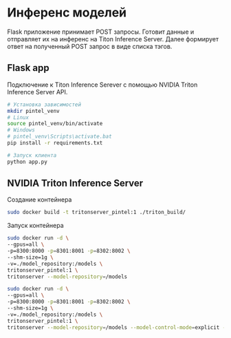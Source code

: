 # Инференс моделей
Flask приложение принимает POST запросы. Готовит данные и отправляет их на инференс на Titon Inference Server. Далее формирует ответ на полученный POST запрос в виде списка тэгов.
## Flask app
Подключение к Titon Inference Serever с помощью NVIDIA Triton Inference Server API.

```bash
# Установка зависимостей
mkdir pintel_venv
# Linux
source pintel_venv/bin/activate
# Windows
# pintel_venv\Scripts\activate.bat
pip install -r requirements.txt

# Запуск клиента
python app.py
```
## NVIDIA Triton Inference Server

Создание контейнера
```bash
sudo docker build -t tritonserver_pintel:1 ./triton_build/
```

Запуск контейнера
```bash
sudo docker run -d \
--gpus=all \
-p=8300:8000 -p=8301:8001 -p=8302:8002 \
--shm-size=1g \
-v=./model_repository:/models \
tritonserver_pintel:1 \
tritonserver --model-repository=/models
```

```bash
sudo docker run -d \
--gpus=all \
-p=8300:8000 -p=8301:8001 -p=8302:8002 \
--shm-size=1g \
-v=./model_repository:/models \
tritonserver_pintel:1 \
tritonserver --model-repository=/models --model-control-mode=explicit --load-model content_tagging --load-model color_tagging
```

